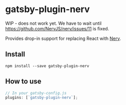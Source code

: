 # gatsby-plugin-nerv

WIP - does not work yet. We have to wait until https://github.com/NervJS/nerv/issues/11 is fixed.

Provides drop-in support for replacing React with [Nerv](https://nerv.aotu.io/).

## Install

`npm install --save gatsby-plugin-nerv`

## How to use

```javascript
// In your gatsby-config.js
plugins: [`gatsby-plugin-nerv`];
```
